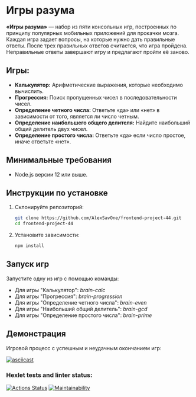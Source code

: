 # Игры разума

**«Игры разума»** — набор из пяти консольных игр, построенных по принципу популярных мобильных приложений для прокачки мозга. Каждая игра задает вопросы, на которые нужно дать правильные ответы. После трех правильных ответов считается, что игра пройдена. Неправильные ответы завершают игру и предлагают пройти её заново.

## Игры:

- **Калькулятор:** Арифметические выражения, которые необходимо вычислить.
- **Прогрессия:** Поиск пропущенных чисел в последовательности чисел.
- **Определение четного числа:** Ответьте «да» или «нет» в зависимости от того, является ли число четным.
- **Определение наибольшего общего делителя:** Найдите наибольший общий делитель двух чисел.
- **Определение простого числа:** Ответьте «да» если число простое, иначе ответьте «нет».

## Минимальные требования

- Node.js версии 12 или выше.

## Инструкции по установке

1. Склонируйте репозиторий:
   ```bash
   git clone https://github.com/AlexSavOne/frontend-project-44.git
   cd frontend-project-44
   ```
2. Установите зависимости:
   ```bash
   npm install
   ```

## Запуск игр
Запустите одну из игр с помощью команды:

- Для игры "Калькулятор": *brain-calc*
- Для игры "Прогрессия":  *brain-progression*
- Для игры "Определение четного числа": *brain-even*
- Для игры "Наибольший общий делитель": *brain-gcd*
- Для игры "Определение простого числа": *brain-prime*

## Демонстрация
Игровой процесс с успешным и неудачным окончанием игр:

[![asciicast](https://asciinema.org/a/odHJxU1shxXASCtBBElxgFK1B.svg)](https://asciinema.org/a/odHJxU1shxXASCtBBElxgFK1B)

### Hexlet tests and linter status:

[![Actions Status](https://github.com/AlexSavOne/frontend-project-44/actions/workflows/hexlet-check.yml/badge.svg)](https://github.com/AlexSavOne/frontend-project-44/actions)
[![Maintainability](https://api.codeclimate.com/v1/badges/e09ef296937d7c2857a5/maintainability)](https://codeclimate.com/github/AlexSavOne/frontend-project-44/maintainability)
